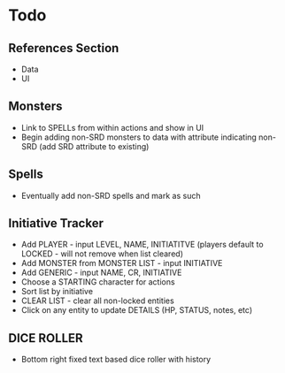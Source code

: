 # Todo
## References Section
* Data
* UI
## Monsters
* Link to SPELLs from within actions and show in UI
* Begin adding non-SRD monsters to data with attribute indicating non-SRD (add SRD attribute to existing)
## Spells
* Eventually add non-SRD spells and mark as such
## Initiative Tracker
* Add PLAYER - input LEVEL, NAME, INITIATITVE (players default to LOCKED - will not remove when list cleared)
* Add MONSTER from MONSTER LIST - input INITIATIVE
* Add GENERIC - input NAME, CR, INITIATIVE
* Choose a STARTING character for actions
* Sort list by initiative
* CLEAR LIST - clear all non-locked entities
* Click on any entity to update DETAILS (HP, STATUS, notes, etc)
## DICE ROLLER
* Bottom right fixed text based dice roller with history
